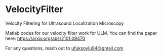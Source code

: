 # VelocityFilter
Velocity Filtering for Ultrasound Localization Microscopy

Matlab codes for our velocity filter work for ULM. You can find the paper here: https://arxiv.org/abs/2101.09470

For any questions, reach out to ufuksoylu94@gmail.com
